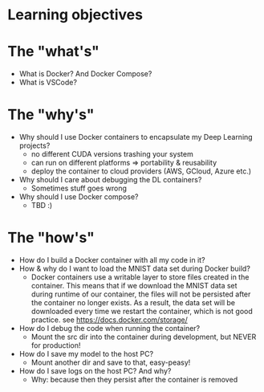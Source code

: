 # Learning objectives

# The "what's"
- What is Docker? And Docker Compose?
- What is VSCode?

# The "why's"
- Why should I use Docker containers to encapsulate my Deep Learning projects?
    - no different CUDA versions trashing your system
    - can run on different platforms => portability & reusability
    - deploy the container to cloud providers (AWS, GCloud, Azure etc.)
- Why should I care about debugging the DL containers?
    - Sometimes stuff goes wrong
- Why should I use Docker compose? 
    - TBD :)

# The "how's"
- How do I build a Docker container with all my code in it?
- How & why do I want to load the MNIST data set during Docker build?
    - Docker containers use a writable layer to store files created in the container. 
    This means that if we download the MNIST data set during runtime of our container, the files 
    will not be persisted after the container no longer exists. As a result, the data set will be 
    downloaded every time we restart the container, which is not good practice. 
    see https://docs.docker.com/storage/ 
- How do I debug the code when running the container?
    - Mount the src dir into the container during development, but NEVER for production!
- How do I save my model to the host PC?
    - Mount another dir and save to that, easy-peasy!
- How do I save logs on the host PC? And why?
    - Why: because then they persist after the container is removed

